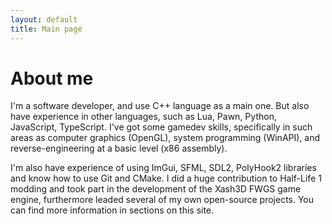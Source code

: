 ```yaml
---
layout: default
title: Main page
---
```


# About me
I'm a software developer, and use C++ language as a main one. But also have experience in other languages, such as Lua, Pawn, Python, JavaScript, TypeScript. 
I've got some gamedev skills, specifically in such areas as computer graphics (OpenGL), system programming (WinAPI), and reverse-engineering at a basic level (x86 assembly).  
  
I'm also have experience of using ImGui, SFML, SDL2, PolyHook2 libraries and know how to use Git and CMake. I did a huge contribution to Half-Life 1 modding and took part in the development of 
the Xash3D FWGS game engine, furthermore leaded several of my own open-source projects. You can find more information in sections on this site. 

